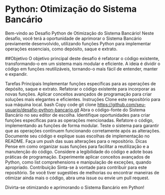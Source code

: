 # Python: Otimização do Sistema Bancário
Bem-vindo ao Desafio Python de Otimização do Sistema Bancário! Neste desafio, você terá a oportunidade de aprimorar o Sistema Bancário previamente desenvolvido, utilizando funções Python para implementar operações essenciais, como depósito, saque e extrato.

##Objetivo
O objetivo principal deste desafio é refatorar o código existente, transformando-o em um sistema mais modular e eficiente. A ideia é dividir o código em funções reutilizáveis, tornando-o mais fácil de entender, manter e expandir.

Tarefas Principais
Implementar funções específicas para as operações de depósito, saque e extrato.
Refatorar o código existente para incorporar as novas funções.
Aplicar conceitos avançados de programação para criar soluções mais elegantes e eficientes.
Instruções
Clone este repositório para sua máquina local.
bash
Copy code
git clone https://github.com/seu-usuario/desafio-python-bancario.git
Abra o código-fonte do Sistema Bancário no seu editor de escolha.
Identifique oportunidades para criar funções específicas para as operações mencionadas.
Refatore o código, implementando as funções de forma modular.
Teste o sistema para garantir que as operações continuem funcionando corretamente após as alterações.
Documente seu código e explique suas escolhas de implementação no README.
Faça um push das suas alterações para o repositório.
Dicas
Pense em como organizar suas funções para facilitar a reutilização e a manutenção do código.
Considere a legibilidade do código e adote boas práticas de programação.
Experimente aplicar conceitos avançados de Python, como list comprehensions e manipulação de exceções, quando apropriado.
Contribuição
Sinta-se à vontade para contribuir para este repositório. Se você tiver sugestões de melhorias ou encontrar maneiras de otimizar ainda mais o código, abra uma issue ou envie um pull request.

Divirta-se otimizando e aprimorando o Sistema Bancário em Python!






